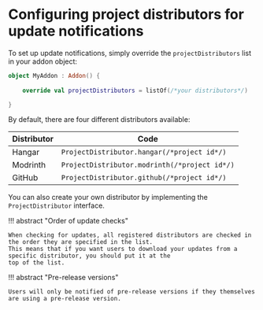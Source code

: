 # Configuring project distributors for update notifications

To set up update notifications, simply override the `projectDistributors` list in your addon object:

```kotlin title="MyAddon.kt"
object MyAddon : Addon() {
    
    override val projectDistributors = listOf(/*your distributors*/)

}
```

By default, there are four different distributors available:

| Distributor | Code                                          |
|-------------|-----------------------------------------------|
| Hangar      | `ProjectDistributor.hangar(/*project id*/)`   |
| Modrinth    | `ProjectDistributor.modrinth(/*project id*/)` |
| GitHub      | `ProjectDistributor.github(/*project id*/)`   |

You can also create your own distributor by implementing the `ProjectDistributor` interface.

!!! abstract "Order of update checks"

    When checking for updates, all registered distributors are checked in the order they are specified in the list.  
    This means that if you want users to download your updates from a specific distributor, you should put it at the
    top of the list.

!!! abstract "Pre-release versions"

    Users will only be notified of pre-release versions if they themselves are using a pre-release version.